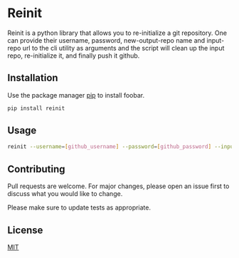 # Reinit

Reinit is a python library that allows you to re-initialize a git repository.
One can provide their username, password, new-output-repo name and input-repo url to the cli utility as arguments and the script will clean up the input repo, re-initialize it, and finally push it github.

## Installation

Use the package manager [pip](https://pip.pypa.io/en/stable/) to install foobar.

```bash
pip install reinit
```

## Usage

```bash
reinit --username=[github_username] --password=[github_password] --input_repo=[any_github_repo_url] --output_repo_name=[new_name_for_cloned_repo]
```

## Contributing
Pull requests are welcome. For major changes, please open an issue first to discuss what you would like to change.

Please make sure to update tests as appropriate.

## License
[MIT](https://choosealicense.com/licenses/mit/)